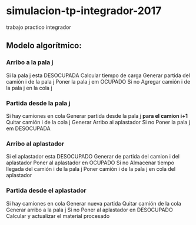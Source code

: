 # simulacion-tp-integrador-2017
trabajo practico integrador

## Modelo algorítmico:

### Arribo a la pala j
Si la pala j esta DESOCUPADA
  Calcular tiempo de carga
  Generar partida del camión i de la pala j
  Poner la pala j em OCUPADO
Si no
  Agregar camión i de la pala j en la cola j

### Partida desde la pala j
Si hay camiones en cola
  Generar partida desde la pala j __para el camion i+1__
  Quitar camión i de la cola j
  Generar Arribo al aplastador
Si no
  Poner la pala j em DESOCUPADA

### Arribo al aplastador
Si el aplastador esta DESOCUPADO
  Generar de partida del camion i del aplastador
  Poner al aplastador en OCUPADO
Si no
  Almacenar tiempo llegada del camión i de la pala j
  Poner camión i de la pala j en cola del aplastador

### Partida desde el aplastador
Si hay camiones en cola
  Generar nueva partida
  Quitar camión de la cola
  Generar arribo a la pala j
Si no
  Poner al aplastador en DESOCUPADO
Calcular y actualizar el material procesado

